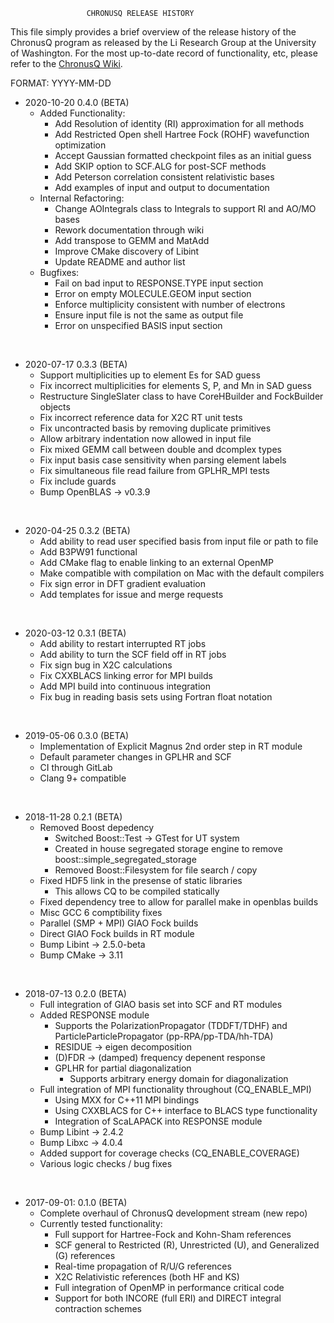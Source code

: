                      CHRONUSQ RELEASE HISTORY


  This file simply provides a brief overview of the release history of the
  ChronusQ program as released by the Li Research Group at the University
  of Washington. For the most up-to-date record of functionality, etc,
  please refer to the [ChronusQ Wiki](https://urania.chem.washington.edu/chronusq/chronusq_public/wikis/home).


  FORMAT: YYYY-MM-DD

  - 2020-10-20 0.4.0 (BETA)
    - Added Functionality:
      - Add Resolution of identity (RI) approximation for all methods
      - Add Restricted Open shell Hartree Fock (ROHF) wavefunction optimization
      - Accept Gaussian formatted checkpoint files as an initial guess
      - Add SKIP option to SCF.ALG for post-SCF methods
      - Add Peterson correlation consistent relativistic bases
      - Add examples of input and output to documentation
    - Internal Refactoring:
      - Change AOIntegrals class to Integrals to support RI and AO/MO bases
      - Rework documentation through wiki
      - Add transpose to GEMM and MatAdd
      - Improve CMake discovery of Libint
      - Update README and author list
    - Bugfixes:
      - Fail on bad input to RESPONSE.TYPE input section
      - Error on empty MOLECULE.GEOM input section
      - Enforce multiplicity consistent with number of electrons
      - Ensure input file is not the same as output file
      - Error on unspecified BASIS input section
  <br>

  - 2020-07-17 0.3.3 (BETA)
    - Support multiplicities up to element Es for SAD guess
    - Fix incorrect multiplicities for elements S, P, and Mn in SAD guess
    - Restructure SingleSlater class to have CoreHBuilder and FockBuilder objects
    - Fix incorrect reference data for X2C RT unit tests
    - Fix uncontracted basis by removing duplicate primitives
    - Allow arbitrary indentation now allowed in input file
    - Fix mixed GEMM call between double and dcomplex types
    - Fix input basis case sensitivity when parsing element labels
    - Fix simultaneous file read failure from GPLHR_MPI tests
    - Fix include guards
    - Bump OpenBLAS -> v0.3.9
  <br>

  - 2020-04-25 0.3.2 (BETA)
    - Add ability to read user specified basis from input file or path to file
    - Add B3PW91 functional
    - Add CMake flag to enable linking to an external OpenMP
    - Make compatible with compilation on Mac with the default compilers
    - Fix sign error in DFT gradient evaluation
    - Add templates for issue and merge requests
  <br>

  - 2020-03-12 0.3.1 (BETA)
    - Add ability to restart interrupted RT jobs
    - Add ability to turn the SCF field off in RT jobs
    - Fix sign bug in X2C calculations
    - Fix CXXBLACS linking error for MPI builds
    - Add MPI build into continuous integration
    - Fix bug in reading basis sets using Fortran float notation
  <br>

  - 2019-05-06 0.3.0 (BETA)
    - Implementation of Explicit Magnus 2nd order step in RT module
    - Default parameter changes in GPLHR and SCF
    - CI through GitLab
    - Clang 9+ compatible
  <br>

  - 2018-11-28 0.2.1 (BETA)
    - Removed Boost depedency
      - Switched Boost::Test -> GTest for UT system
      - Created in house segregated storage engine to remove boost::simple_segregated_storage
      - Removed Boost::Filesystem for file search / copy
    - Fixed HDF5 link in the presense of static libraries
      - This allows CQ to be compiled statically
    - Fixed dependency tree to allow for parallel make in openblas builds    
    - Misc GCC 6 comptibility fixes
    - Parallel (SMP + MPI) GIAO Fock builds
    - Direct GIAO Fock builds in RT module
    - Bump Libint -> 2.5.0-beta
    - Bump CMake  -> 3.11
  <br>

  - 2018-07-13 0.2.0 (BETA)
    - Full integration of GIAO basis set into SCF and RT modules
    - Added RESPONSE module
      - Supports the PolarizationPropagator (TDDFT/TDHF) and ParticleParticlePropagator (pp-RPA/pp-TDA/hh-TDA)
      - RESIDUE -> eigen decomposition
      - (D)FDR -> (damped) frequency depenent response
      - GPLHR for partial diagonalization
        - Supports arbitrary energy domain for diagonalization
    - Full integration of MPI functionality throughout (CQ_ENABLE_MPI)
      - Using MXX for C++11 MPI bindings
      - Using CXXBLACS for C++ interface to BLACS type functionality
      - Integration of ScaLAPACK into RESPONSE module
    - Bump Libint -> 2.4.2
    - Bump Libxc  -> 4.0.4
    - Added support for coverage checks (CQ_ENABLE_COVERAGE)
    - Various logic checks / bug fixes
  <br>

  - 2017-09-01: 0.1.0 (BETA)
    - Complete overhaul of ChronusQ development stream (new repo)
    - Currently tested functionality:
      - Full support for Hartree-Fock and Kohn-Sham references
      - SCF general to Restricted (R), Unrestricted (U), and Generalized (G) references
      - Real-time propagation of R/U/G references
      - X2C Relativistic references (both HF and KS)
      - Full integration of OpenMP in performance critical code
      - Support for both INCORE (full ERI) and DIRECT integral contraction schemes
